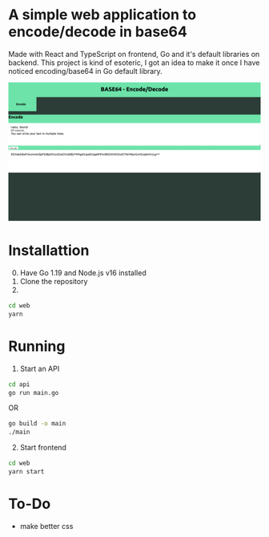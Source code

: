 # A simple web application to encode/decode in base64
Made with React and TypeScript on frontend, Go and it's default libraries on backend.
This project is kind of esoteric, I got an idea to make it once I have noticed encoding/base64 in Go default library.

![](imgs/screenshotv1.png)

# Installattion
0. Have Go 1.19 and Node.js v16 installed
1. Clone the repository
2.
```bash
cd web
yarn
```

# Running
1. Start an API

```bash
cd api
go run main.go
```
OR 
```bash
go build -o main
./main
```

2. Start frontend
```bash
cd web
yarn start
```

# To-Do
* make better css
